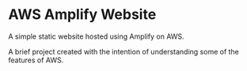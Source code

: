 # AWS Amplify Website

A simple static website hosted using Amplify on AWS.

A brief project created with the intention of understanding some of the features of AWS.
